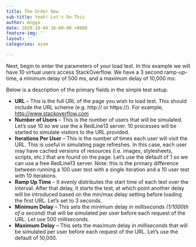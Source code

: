 ```yaml
---
title: The Order New
sub-title: Yeah! Let's Do This
author: Angga
date: 2020-10-04 16:00:00 +0000
feature-img: ''
layout: ''
categories: ayam

---
```

Next, begin to enter the parameters of your load test. In this example we will have 10 virtual users access StackOverflow. We have a 3 second ramp-up-time, a minimum delay of 500 ms, and a maximum delay of 10,000 ms:

Below is a description of the primary fields in the simple test setup.

* **URL** – This is the full URL of the page you wish to load test. This should include the URL scheme (e.g. http:// or https://). For example, http://www.stackoverflow.com
* **Number of Users** – This is the number of users that will be simulated. Let’s use 10 so we use the a RedLine13 server. 10 processes will be started to simulate visitors to the URL provided.
* **Iterations Per User** – This is the number of times each user will visit the URL. This is useful in simulating page refreshes. In this case, each user may have cached versions of resources (i.e. images, stylesheets, scripts, etc.) that are found on the page. Let’s use the default of 1 so we can use a free RedLine13 server. Note: this is the primary difference between running a 100 user test with a single iteration and a 10 user test with 10 iterations.
* **Ramp Up Time** – It evenly distributes the start time of each test over the interval. After that delay, it starts the test, at which point another delay will be introduced based on the min/max delay setting before loading the first URL. Let’s set to 3 seconds.
* **Minimum Delay** – This sets the minimum delay _in milliseconds (1/1000th of a second)_ that will be simulated per user before each request of the URL. Let use 500 milliseconds.
* **Maximum Delay** – This sets the maximum delay _in milliseconds_ that will be simulated per user before each request of the URL. Let’s use the default of 10,000.